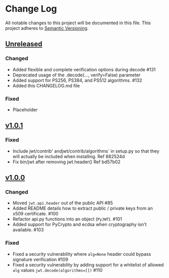 Change Log
=========================================================================

All notable changes to this project will be documented in this file.
This project adheres to [Semantic Versioning](http://semver.org/).

[Unreleased][unreleased]
-------------------------------------------------------------------------
### Changed
- Added flexible and complete verification options during decode #131
- Deprecated usage of the .decode(..., verify=False) parameter
- Added support for PS256, PS384, and PS512 algorithms. #132
- Added this CHANGELOG.md file


### Fixed
- Placeholder

[v1.0.1][1.0.1]
-------------------------------------------------------------------------
### Fixed
- Include jwt/contrib' andjwt/contrib/algorithms` in setup.py so that they will
  actually be included when installing. Ref 882524d
- Fix bin/jwt after removing jwt.header() Ref bd57b02

[v1.0.0][1.0.0]
-------------------------------------------------------------------------
### Changed
- Moved `jwt.api.header` out of the public API #85
- Added README details how to extract public / private keys from an x509 certificate. #100
- Refactor api.py functions into an object (`PyJWT`). #101
- Added support for PyCrypto and ecdsa when cryptography isn't available. #103

### Fixed
- Fixed a security vulnerability where `alg=None` header could bypass signature verification #109
- Fixed a security vulnerability by adding support for a whitelist of allowed `alg` values `jwt.decode(algorithms=[])` #110


[unreleased]: https://github.com/jpadilla/pyjwt/compare/1.0.1...HEAD
[1.0.1]: https://github.com/jpadilla/pyjwt/compare/1.0.0...1.0.1
[1.0.0]: https://github.com/jpadilla/pyjwt/compare/0.4.3...1.0.0
